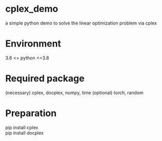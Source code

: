 # cplex_demo
a simple python demo to solve the linear optimization problem via cplex

# Environment
3.6 <= python <=3.8
# Required package
(necessary) cplex, docplex, numpy, time
(optional) torch, random
# Preparation
pip install cplex  
pip install docplex
